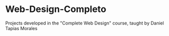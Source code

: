# Web-Design-Completo
Projects developed in the "Complete Web Design" course, taught by Daniel Tapias Morales
